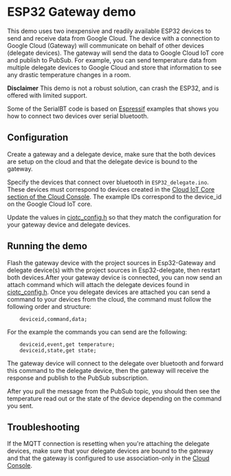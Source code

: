 # ESP32 Gateway demo

This demo uses two inexpensive and readily available ESP32 devices to send and receive
data from Google Cloud. The device with a connection to Google Cloud (Gateway) will
communicate on behalf of other devices (delegate devices).
The gateway will send the data to Google Cloud IoT core and publish to PubSub.
For example, you can send temperature data from multiple delegate devices to Google Cloud and store that information to see
any drastic temperature changes in a room.

**Disclaimer** This demo is not a robust solution, can crash the ESP32, and is offered with limited support.

Some of the SerialBT code is based on [Espressif](https://github.com/espressif/arduino-esp32/tree/master/libraries/BluetoothSerial/examples/) examples
that shows you how to connect two devices over serial bluetooth.

## Configuration

Create a gateway and a delegate device, make sure that the both devices are setup on the cloud and that the delegate device is bound to the gateway.

Specify the devices that connect over bluetooth in `ESP32_delegate.ino`. These devices
must correspond to devices created in the [Cloud IoT Core section of the Cloud Console](https://console.cloud.google.com/iot).
The example IDs correspond to the device_id on the Google Cloud IoT core.

Update the values in [ciotc_config.h](ciotc_config.h) so that they match the
configuration for your gateway device and delegate devices.

## Running the demo
Flash the gateway device with the project sources in Esp32-Gateway and delegate device(s) with the project sources in Esp32-delegate,
then restart both devices.After your gateway device is connected, you can now send an attach command
which will attach the delegate devices found in [ciotc_config.h](ciotc_config.h).
Once you delegate devices are attached you can send a command to your devices from the cloud,
the command must follow the following order and structure:

        deviceid,command,data;

For the example the commands you can send are the following:

        deviceid,event,get temperature;
        deviceid,state,get state;

The gateway device will connect to the delegate over bluetooth and forward this command to the delegate device,
then the gateway will receive the response and publish to the PubSub subscription.

After you pull the message from the PubSub topic, you should then see the temperature read out or the state of the device depending on the command you sent.

## Troubleshooting
If the MQTT connection is resetting when you're attaching the delegate devices,
make sure that your delegate devices are bound to the gateway and that the gateway is configured to use association-only in the [Cloud Console](https://console.cloud.google.com/iot?pli=1).
